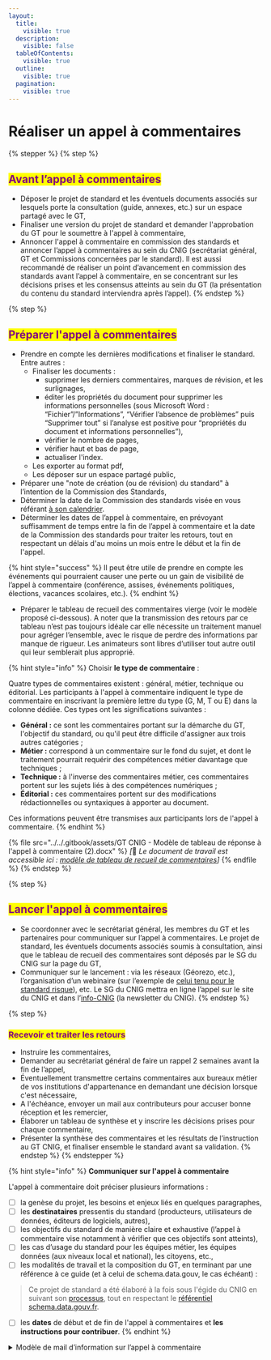 ```yaml
---
layout:
  title:
    visible: true
  description:
    visible: false
  tableOfContents:
    visible: true
  outline:
    visible: true
  pagination:
    visible: true
---
```


# Réaliser un appel à commentaires

{% stepper %}
{% step %}
## <mark style="color:purple;">Avant l’appel à commentaires</mark>

* Déposer le projet de standard et les éventuels documents associés sur lesquels porte la consultation (guide, annexes, etc.) sur un espace partagé avec le GT,&#x20;
* Finaliser une version du projet de standard et demander l'approbation du GT pour le  soumettre à l'appel à commentaire,
* Annoncer l'appel à commentaire en commission des standards et annoncer l’appel à commentaires au sein du CNIG (secrétariat général, GT et Commissions concernées par le standard). Il est aussi recommandé de réaliser un point d’avancement en commission des standards avant l’appel à commentaire, en se concentrant sur les décisions prises et les consensus atteints au sein du GT (la présentation du contenu du standard interviendra après l’appel).
{% endstep %}

{% step %}
## <mark style="color:purple;">Préparer l'appel à commentaires</mark>

* Prendre en compte les dernières modifications et finaliser le standard. Entre autres :&#x20;
  * Finaliser les documents :
    * supprimer les derniers commentaires, marques de révision, et les surlignages,
    * éditer les propriétés du document pour supprimer les informations personnelles (sous Microsoft Word : “Fichier”/”Informations”, “Vérifier l’absence de problèmes” puis “Supprimer tout” si l’analyse est positive pour “propriétés du document et informations personnelles”),
    * vérifier le nombre de pages,
    * vérifier haut et bas de page,
    * actualiser l'index.
  * Les exporter au format pdf,
  * Les déposer sur un espace partagé public,
* Préparer une "note de création (ou de révision) du standard" à l’intention de la Commission des Standards,
* Déterminer la date  de la Commission des standards visée en vous référant [à son calendrier](https://cnig.gouv.fr/commission-des-standards-a640.html).
* Déterminer les dates de l’appel à commentaire, en prévoyant suffisamment de temps entre la fin de l’appel à commentaire et la date de la Commission des standards pour traiter les retours, tout en respectant un délais d'au moins un mois entre le début et la fin de l'appel.&#x20;

{% hint style="success" %}
Il peut être utile de prendre en compte les événements qui pourraient causer une perte ou un gain de visibilité de l’appel à commentaire (conférence, assises, événements politiques, élections, vacances scolaires, etc.).
{% endhint %}

* Préparer le tableau de recueil des commentaires vierge (voir le modèle proposé ci-dessous). A noter que la transmission des retours par ce tableau n’est pas toujours idéale car elle nécessite un traitement manuel pour agréger l’ensemble, avec le risque de perdre des informations par manque de rigueur. Les animateurs sont libres d’utiliser tout autre outil qui leur semblerait plus approprié.

{% hint style="info" %}
Choisir **le type de commentaire** :&#x20;

Quatre types de commentaires existent : général, métier, technique ou éditorial. Les participants à l'appel à commentaire indiquent le type de commentaire en inscrivant la première lettre du type (G, M, T ou E) dans la colonne dédiée. Ces types ont les significations suivantes :&#x20;

* **Général :** ce sont les commentaires portant sur la démarche du GT, l'objectif du standard, ou qu'il peut être difficile d'assigner aux trois autres catégories ;&#x20;
* **Métier :** correspond à un commentaire sur le fond du sujet, et dont le traitement pourrait requérir des compétences métier davantage que techniques ;
* **Technique :** à l'inverse des commentaires métier, ces commentaires portent sur les sujets liés à des compétences numériques ;&#x20;
* **Éditorial :** ces commentaires portent sur des modifications rédactionnelles ou syntaxiques à apporter au document.

Ces informations peuvent être transmises aux participants lors de l'appel à commentaire.
{% endhint %}

{% file src="../../.gitbook/assets/GT CNIG - Modèle de tableau de réponse à l'appel à commentaire (2).docx" %}
_\[_:construction: _Le document de travail est accessible ici :_ [_modèle de tableau de recueil de commentaires_](https://docs.google.com/document/d/1JpNkkkCumJIGrhEBp0hWpZyV9tK7NQPC/edit?usp=sharing\&ouid=116276220921119561432\&rtpof=true\&sd=true)_]_
{% endfile %}
{% endstep %}

{% step %}
## <mark style="color:purple;">Lancer l'appel à commentaires</mark>

* Se coordonner avec le secrétariat général, les membres du GT et les partenaires pour communiquer sur l’appel à commentaires. Le projet de standard, les éventuels documents associés soumis à consultation, ainsi que le tableau de recueil des commentaires sont déposés par le SG du CNIG sur la page du GT,
* Communiquer sur le lancement : via les réseaux (Géorezo, etc.),  l’organisation d’un webinaire (sur l’exemple de [celui tenu pour le standard risque](https://www.youtube.com/watch?v=1-OFlNQiGtw)), etc. Le SG du CNIG mettra en ligne l’appel sur le site du CNIG et dans l’[info-CNIG](https://cnig.gouv.fr/info-cnig-la-lettre-d-information-du-cnig-a25957.html) (la newsletter du CNIG).
{% endstep %}

{% step %}
### <mark style="color:purple;">Recevoir et traiter les retours</mark>

* Instruire les commentaires,
* Demander au secrétariat général de faire un rappel 2 semaines avant la fin de l’appel,
* Éventuellement transmettre certains commentaires aux bureaux métier de vos institutions d'appartenance en demandant une décision lorsque c'est nécessaire,
* A l'échéance, envoyer un mail aux contributeurs pour accuser bonne réception et les remercier,
* Élaborer un tableau de synthèse et y inscrire les décisions prises pour chaque commentaire,
* Présenter la synthèse des commentaires et les résultats de l’instruction au GT CNIG, et finaliser ensemble le standard avant sa validation.
{% endstep %}
{% endstepper %}

{% hint style="info" %}
**Communiquer sur l'appel à commentaire**&#x20;

L'appel à commentaire doit préciser plusieurs informations :&#x20;

* [ ] la genèse du projet, les besoins et enjeux liés en quelques paragraphes,
* [ ] les **destinataires** pressentis du standard (producteurs, utilisateurs de données, éditeurs de logiciels, autres),
* [ ] les objectifs du standard de manière claire et exhaustive (l’appel à commentaire vise notamment à vérifier que ces objectifs sont atteints),
* [ ] les cas d’usage du standard pour les équipes métier, les équipes données (aux niveaux local et national), les citoyens, etc.,
* [ ] les modalités de travail et la composition du GT, en terminant par une référence à ce guide (et à celui de schema.data.gouv, le cas échéant) :&#x20;

> Ce projet de standard a été élaboré à la fois sous l'égide du CNIG en suivant son [processus](https://cnig.gouv.fr/les-standards-cnig-a18959.html#H_Etapes-de-creation-d-un-Standard-CNIG), tout en respectant le [référentiel schema.data.gouv.fr](https://schema.data.gouv.fr/contribuer.html).

* [ ] les **dates** de début et de fin de l'appel à commentaires et **les instructions pour contribuer**.&#x20;
{% endhint %}



<details>

<summary>Modèle de mail d’information sur l’appel à commentaire</summary>

_Bonjour à tous,_



_J'ai le plaisir de vous informer que le standard CNIG <mark style="background-color:yellow;">\<thematique> \<version></mark> a été présenté à la Commission des Standards du <mark style="background-color:yellow;">\<date></mark>, qui l'a validé <mark style="background-color:yellow;">avec/sans</mark> réserve._

_Le standard permettra d'alimenter en données le <mark style="background-color:yellow;">\<portail national (ou autre cas d'usage : donner des informations sur l'utilité du standard)></mark>._

_Nous pouvons nous enorgueillir ensemble de cette œuvre de standardisation menée en <mark style="background-color:yellow;">\<durée en mois></mark>, au bénéfice des collectivités, des développeurs de solutions numériques, et de toutes les parties prenantes sur le sujet de la <mark style="background-color:yellow;">\<thématique></mark>._

_Il s'agit d'une première étape importante. Le standard sera très probablement amené à évoluer en fonction de l'expression des besoins de sa communauté d'utilisateurs, de son écosystème technique applicatif, et des évolutions réglementaires._

_Je tiens à souligner que rien n'aurait été possible sans les <mark style="background-color:yellow;">\<parties prenantes></mark> et leur volonté commune de travailler conjointement à l'élaboration du standard national._

_Chaleureusement, merci à tous pour le travail accompli et la vitalité de notre collectif !_



_Cordialement,_&#x20;

_<mark style="background-color:yellow;">\<l'animateur du GT CNIG></mark>_

</details>
